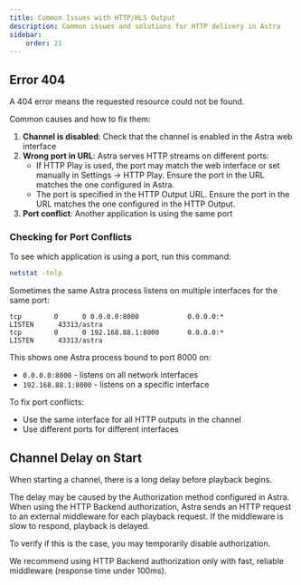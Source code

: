 ```yaml
---
title: Common Issues with HTTP/HLS Output
description: Common issues and solutions for HTTP delivery in Astra
sidebar:
    order: 21
---
```


## Error 404

A 404 error means the requested resource could not be found.

Common causes and how to fix them:

1. **Channel is disabled**: Check that the channel is enabled in the Astra web interface
2. **Wrong port in URL**: Astra serves HTTP streams on different ports:
   - If HTTP Play is used, the port may match the web interface or set manually in Settings → HTTP Play. Ensure the port in the URL matches the one configured in Astra.
   - The port is specified in the HTTP Output URL. Ensure the port in the URL matches the one configured in the HTTP Output.
3. **Port conflict**: Another application is using the same port

### Checking for Port Conflicts

To see which application is using a port, run this command:

```sh
netstat -tnlp
```

Sometimes the same Astra process listens on multiple interfaces for the same port:

```
tcp        0      0 0.0.0.0:8000            0.0.0.0:*               LISTEN      43313/astra
tcp        0      0 192.168.88.1:8000       0.0.0.0:*               LISTEN      43313/astra
```

This shows one Astra process bound to port 8000 on:

- `0.0.0.0:8000` - listens on all network interfaces
- `192.168.88.1:8000` - listens on a specific interface

To fix port conflicts:

- Use the same interface for all HTTP outputs in the channel
- Use different ports for different interfaces

## Channel Delay on Start

When starting a channel, there is a long delay before playback begins.

The delay may be caused by the Authorization method configured in Astra. When using the HTTP Backend authorization, Astra sends an HTTP request to an external middleware for each playback request. If the middleware is slow to respond, playback is delayed.

To verify if this is the case, you may temporarily disable authorization.

We recommend using HTTP Backend authorization only with fast, reliable middleware (response time under 100ms).
